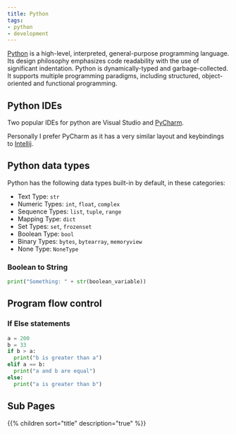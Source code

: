 ```yaml
---
title: Python
tags:
- python
- development
---
```


[Python](https://www.python.org/) is a high-level, interpreted, general-purpose programming language. Its design philosophy emphasizes code readability with the use of significant indentation. Python is dynamically-typed and garbage-collected. It supports multiple programming paradigms, including structured, object-oriented and functional programming.
<!--more-->

## Python IDEs

Two popular IDEs for python are Visual Studio and [PyCharm](https://www.jetbrains.com/pycharm/).

Personally I prefer PyCharm as it has a very similar layout and keybindings to [Intellij](https://www.jetbrains.com/idea/).

## Python data types

Python has the following data types built-in by default, in these categories:

* Text Type: `str`
* Numeric Types: `int`, `float`, `complex`
* Sequence Types: `list`, `tuple`, `range`
* Mapping Type: `dict`
* Set Types: `set`, `frozenset`
* Boolean Type: `bool`
* Binary Types: `bytes`, `bytearray`, `memoryview`
* None Type: `NoneType`

### Boolean to String

```python
print("Something: " + str(boolean_variable))
```

## Program flow control

### If Else statements

```python
a = 200
b = 33
if b > a:
  print("b is greater than a")
elif a == b:
  print("a and b are equal")
else:
  print("a is greater than b")
```

## Sub Pages

{{% children sort="title" description="true" %}}
